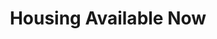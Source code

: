 ---
schema: default
title: Housing Available Now
organization: Dundee City Council
notes: >-
    ## Properties available now from the Common Housing Register

    Properties are _available now_  where;

    * There is no queue of suitable applicants, 
    * The house has been refused more than 3 times, or
    * It has been empty and available for let for at least 3 weeks

    The property will be advertised on the Available Now list for __5 working days__ or when __10 notes of interest__ have been received, whichever is the soonest.

    For information on how to find housing in Dundee, including to apply to the common housing register, please visit the [Housing Options Guide](https://www.dundeecity.gov.uk/service-area/neighbourhood-services/housing-and-communities/housing-options-dundee). 

    This data is made available under an [End User licence](https://www.ordnancesurvey.co.uk/business-and-government/licensing/licences/osma-end-user-licence.html) for the purpose of supporting applicants on the common housing register to apply for available housing.
resources:
  - name: Housing Available Now HTML
  - url: >-
      https://mapsonline.dundeecity.gov.uk/dcc_gis_root/dcc_gis_config/app_config/availhousing/index.html
  - format: HTML

  - name: Housing Available Now CSV
  - url: >-
      https://mapsonline.dundeecity.gov.uk/dcc_gis_root/DCC_GIS_Config/App_Config/AvailHousing/availhousing_csv.ashx
  - format: CSV
license: Public Sector End User Licence (Scotland)
category:

  - Housing
maintainer: Dundee City Council
maintainer_email: someone@example.com
---